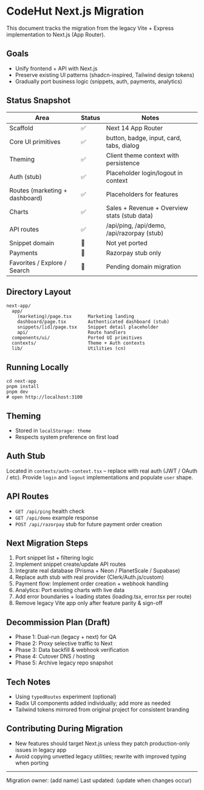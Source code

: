 # CodeHut Next.js Migration

This document tracks the migration from the legacy Vite + Express implementation to Next.js (App Router).

## Goals
- Unify frontend + API with Next.js
- Preserve existing UI patterns (shadcn-inspired, Tailwind design tokens)
- Gradually port business logic (snippets, auth, payments, analytics)

## Status Snapshot
| Area | Status | Notes |
|------|--------|-------|
| Scaffold | ✅ | Next 14 App Router
| Core UI primitives | ✅ | button, badge, input, card, tabs, dialog
| Theming | ✅ | Client theme context with persistence
| Auth (stub) | ✅ | Placeholder login/logout in context
| Routes (marketing + dashboard) | ✅ | Placeholders for features
| Charts | ✅ | Sales + Revenue + Overview stats (stub data)
| API routes | ✅ | /api/ping, /api/demo, /api/razorpay (stub)
| Snippet domain | 🚧 | Not yet ported
| Payments | 🚧 | Razorpay stub only
| Favorites / Explore / Search | 🚧 | Pending domain migration

## Directory Layout
```
next-app/
  app/
    (marketing)/page.tsx      Marketing landing
    dashboard/page.tsx        Authenticated dashboard (stub)
    snippets/[id]/page.tsx    Snippet detail placeholder
    api/                      Route handlers
  components/ui/              Ported UI primitives
  contexts/                   Theme + Auth contexts
  lib/                        Utilities (cn)
```

## Running Locally
```
cd next-app
pnpm install
pnpm dev
# open http://localhost:3100
```

## Theming
- Stored in `localStorage: theme`
- Respects system preference on first load

## Auth Stub
Located in `contexts/auth-context.tsx` – replace with real auth (JWT / OAuth / etc). Provide `login` and `logout` implementations and populate `user` shape.

## API Routes
- `GET /api/ping` health check
- `GET /api/demo` example response
- `POST /api/razorpay` stub for future payment order creation

## Next Migration Steps
1. Port snippet list + filtering logic
2. Implement snippet create/update API routes
3. Integrate real database (Prisma + Neon / PlanetScale / Supabase)
4. Replace auth stub with real provider (Clerk/Auth.js/custom)
5. Payment flow: Implement order creation + webhook handling
6. Analytics: Port existing charts with live data
7. Add error boundaries + loading states (loading.tsx, error.tsx per route)
8. Remove legacy Vite app only after feature parity & sign-off

## Decommission Plan (Draft)
- Phase 1: Dual-run (legacy + next) for QA
- Phase 2: Proxy selective traffic to Next
- Phase 3: Data backfill & webhook verification
- Phase 4: Cutover DNS / hosting
- Phase 5: Archive legacy repo snapshot

## Tech Notes
- Using `typedRoutes` experiment (optional)
- Radix UI components added individually; add more as needed
- Tailwind tokens mirrored from original project for consistent branding

## Contributing During Migration
- New features should target Next.js unless they patch production-only issues in legacy app
- Avoid copying unvetted legacy utilities; rewrite with improved typing when porting

---
Migration owner: (add name)
Last updated: (update when changes occur)
